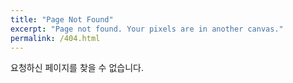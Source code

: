 ```yaml
---
title: "Page Not Found"
excerpt: "Page not found. Your pixels are in another canvas."
permalink: /404.html
---
```


요청하신 페이지를 찾을 수 없습니다.

<script>
  var GOOG_FIXURL_LANG = 'en';
  var GOOG_FIXURL_SITE = 'https://github.com/Junho-DSLAB'
</script>
<script src="https://linkhelp.clients.google.com/tbproxy/lh/wm/fixurl.js">
</script>
